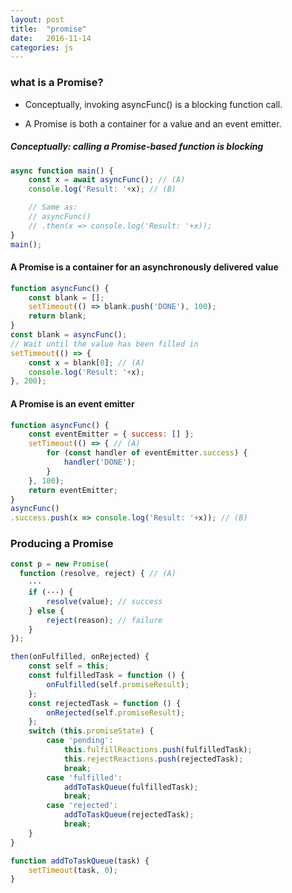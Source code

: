 ```yaml
---
layout: post
title:  "promise"
date:   2016-11-14
categories: js
---
```


### what is a Promise?

* Conceptually, invoking asyncFunc() is a blocking function call.

* A Promise is both a container for a value and an event emitter.


##### Conceptually: calling a Promise-based function is blocking 

```js
async function main() {
    const x = await asyncFunc(); // (A)
    console.log('Result: '+x); // (B)

    // Same as:
    // asyncFunc()
    // .then(x => console.log('Result: '+x));
}
main();
```

#### A Promise is a container for an asynchronously delivered value

```js
function asyncFunc() {
    const blank = [];
    setTimeout(() => blank.push('DONE'), 100);
    return blank;
}
const blank = asyncFunc();
// Wait until the value has been filled in
setTimeout(() => {
    const x = blank[0]; // (A)
    console.log('Result: '+x);
}, 200);
```

#### A Promise is an event emitter

```js
function asyncFunc() {
    const eventEmitter = { success: [] };
    setTimeout(() => { // (A)
        for (const handler of eventEmitter.success) {
            handler('DONE');
        }
    }, 100);
    return eventEmitter;
}
asyncFunc()
.success.push(x => console.log('Result: '+x)); // (B)
```

###  Producing a Promise

```js
const p = new Promise(
  function (resolve, reject) { // (A)
    ···
    if (···) {
        resolve(value); // success
    } else {
        reject(reason); // failure
    }
});
```

```js
then(onFulfilled, onRejected) {
    const self = this;
    const fulfilledTask = function () {
        onFulfilled(self.promiseResult);
    };
    const rejectedTask = function () {
        onRejected(self.promiseResult);
    };
    switch (this.promiseState) {
        case 'pending':
            this.fulfillReactions.push(fulfilledTask);
            this.rejectReactions.push(rejectedTask);
            break;
        case 'fulfilled':
            addToTaskQueue(fulfilledTask);
            break;
        case 'rejected':
            addToTaskQueue(rejectedTask);
            break;
    }
}

function addToTaskQueue(task) {
    setTimeout(task, 0);
}
```